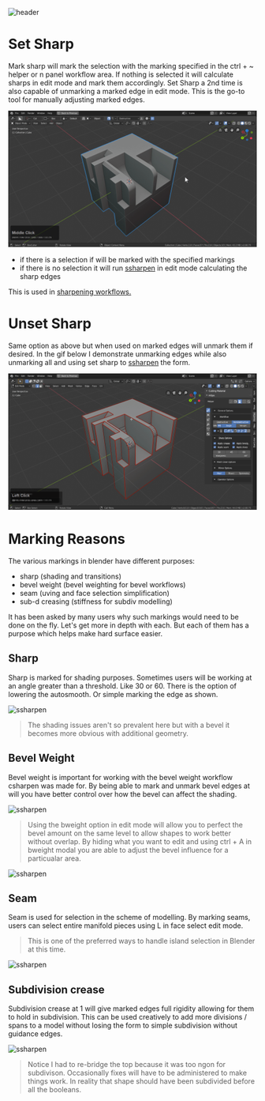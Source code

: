![header](img/banner.gif)

# Set Sharp

Mark sharp will mark the selection with the marking specified in the ctrl + ~ helper or n panel workflow area. If nothing is selected it will calculate sharps in edit mode and mark them accordingly. Set Sharp a 2nd time is also capable of unmarking a marked edge in edit mode. This is the go-to tool for manually adjusting marked edges.

![ssharpen](img/ssharpen/ss16.gif)

- if there is a selection if will be marked with the specified markings
- if there is no selection it will run [ssharpen](ssharpen.md) in edit mode calculating the sharp edges

This is used in [sharpening workflows.](sharpening.md)

# Unset Sharp

Same option as above but when used on marked edges will unmark them if desired. In the gif below I demonstrate unmarking edges while also unmarking all and using set sharp to [ssharpen](ssharpen.md) the form.

![ssharpen](img/ssharpen/ss17.gif)

# Marking Reasons

The various markings in blender have different purposes:
- sharp (shading and transitions)
- bevel weight (bevel weighting for bevel workflows)
- seam (uving and face selection simplification)
- sub-d creasing (stiffness for subdiv modelling)

It has been asked by many users why such markings would need to be done on the fly. Let's get more in depth with each. But each of them has a purpose which helps make hard surface easier.

## Sharp

Sharp is marked for shading purposes. Sometimes users will be working at an angle greater than a threshold. Like 30 or 60. There is the option of lowering the autosmooth. Or simple marking the edge as shown.

![ssharpen](img/ssharpen/ss18.gif)

> The shading issues aren't so prevalent here but with a bevel it becomes more obvious with additional geometry.

## Bevel Weight

Bevel weight is important for working with the bevel weight workflow csharpen was made for. By being able to mark and unmark bevel edges at will you have better control over how the bevel can affect the shading.

![ssharpen](img/ssharpen/ss19.gif)

> Using the bweight option in edit mode will allow you to perfect the bevel amount on the same level to allow shapes to work better without overlap. By hiding what you want to edit and using ctrl + A in bweight modal you are able to adjust the bevel influence for a particualar area.

![ssharpen](img/ssharpen/ss20.gif)

## Seam

Seam is used for selection in the scheme of modelling. By marking seams, users can select entire manifold pieces using L in face select edit mode.

> This is one of the preferred ways to handle island selection in Blender at this time.

![ssharpen](img/ssharpen/ss21.gif)

## Subdivision crease

Subdivision crease at 1 will give marked edges full rigidity allowing for them to hold in subdivision. This can be used creatively to add more divisions  / spans to a model without losing the form to simple subdivision without guidance edges.

![ssharpen](img/ssharpen/ss22.gif)

> Notice I had to re-bridge the top because it was too ngon for subdivison. Occasionally fixes will have to be administered to make things work. In reality that shape should have been subdivided before all the booleans.
